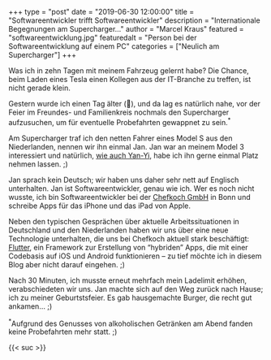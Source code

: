 +++
type = "post"
date = "2019-06-30 12:00:00"
title = "Softwareentwickler trifft Softwareentwickler"
description = "Internationale Begegnungen am Supercharger…"
author = "Marcel Kraus"
featured = "softwareentwicklung.jpg"
featuredalt = "Person bei der Softwareentwicklung auf einem PC"
categories = ["Neulich am Supercharger"]
+++

Was ich in zehn Tagen mit meinem Fahrzeug gelernt habe? Die Chance, beim Laden eines Tesla einen Kollegen aus der IT-Branche zu treffen, ist nicht gerade klein.

Gestern wurde ich einen Tag älter (🥳), und da lag es natürlich nahe, vor der Feier im Freundes- und Familienkreis nochmals den Supercharger aufzusuchen, um für eventuelle Probefahrten ge­wapp­net zu sein.<sup>*</sup>

Am Supercharger traf ich den netten Fahrer eines Model S aus den Niederlanden, nennen wir ihn einmal Jan. Jan war an meinem Model 3 interessiert und natürlich, [wie auch Yan-Yi](/blog/2019/06/op-joeck-mit-dem-model-x/), habe ich ihn gerne einmal Platz nehmen lassen. ;)

Jan sprach kein Deutsch; wir haben uns daher sehr nett auf Englisch unterhalten. Jan ist Softwareentwickler, genau wie ich. Wer es noch nicht wusste, ich bin Softwareentwickler bei der [Chefkoch GmbH](https://www.chefkoch.de/) in Bonn und schreibe Apps für das iPhone und das iPad von Apple.

Neben den typischen Gesprächen über aktuelle Arbeitssituationen in Deutschland und den Niederlanden haben wir uns über eine neue Technologie unterhalten, die uns bei Chefkoch aktuell stark beschäftigt: [Flutter](https://www.flutter.dev/), ein Framework zur Erstellung von “hybriden” Apps, die mit einer Codebasis auf iOS und Android funktionieren – zu tief möchte ich in diesem Blog aber nicht darauf eingehen. ;)

Nach 30 Minuten, ich musste erneut mehrfach mein Ladelimit erhöhen, verabschiedeten wir uns. Jan machte sich auf den Weg zurück nach Hause; ich zu meiner Geburtstsfeier. Es gab hausgemachte Burger, die recht gut ankamen… ;)

<sup>*</sup>Aufgrund des Genusses von alkoholischen Getränken am Abend fanden keine Probefahrten mehr statt. ;)

{{< suc >}}
